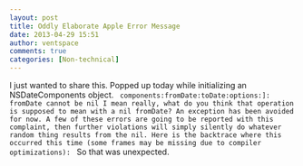 ```yaml
---
layout: post
title: Oddly Elaborate Apple Error Message
date: 2013-04-29 15:51
author: ventspace
comments: true
categories: [Non-technical]
---
```

I just wanted to share this. Popped up today while initializing an NSDateComponents object.
<code>
components:fromDate:toDate:options:]: fromDate cannot be nil
I mean really, what do you think that operation is supposed to mean with a nil fromDate?
An exception has been avoided for now.
A few of these errors are going to be reported with this complaint, then further violations will simply silently do whatever random thing results from the nil.
Here is the backtrace where this occurred this time (some frames may be missing due to compiler optimizations):
</code>
So that was unexpected.
